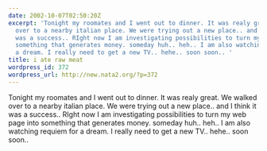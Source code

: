 ```yaml
---
date: 2002-10-07T02:50:20Z
excerpt: 'Tonight my roomates and I went out to dinner. It was realy great. We walked
  over to a nearby italian place. We were trying out a new place.. and I think it
  was a success.. RIght now I am investigating possibilities to turn my web page into
  something that generates money. someday huh.. heh.. I am also watching requiem for
  a dream. I really need to get a new TV.. hehe.. soon soon.. '
title: i ate raw meat
wordpress_id: 372
wordpress_url: http://new.nata2.org/?p=372
---
```


Tonight my roomates and I went out to dinner. It was realy great. We walked over to a nearby italian place. We were trying out a new place.. and I think it was a success.. RIght now I am investigating possibilities to turn my web page into something that generates money. someday huh.. heh.. I am also watching requiem for a dream. I really need to get a new TV.. hehe.. soon soon.. 
